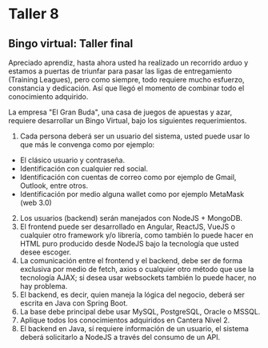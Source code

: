 # Taller 8

## Bingo virtual: Taller final

Apreciado aprendiz, hasta ahora usted ha realizado un recorrido arduo y estamos a puertas de triunfar para pasar las ligas de entregamiento (Training Leagues), pero como siempre, todo requiere mucho esfuerzo, constancia y dedicación. Así que llegó el momento de combinar todo el conocimiento adquirido.

La empresa "El Gran Buda", una casa de juegos de apuestas y azar, requiere desarrollar un Bingo Virtual, bajo los siguientes requerimientos.

1. Cada persona deberá ser un usuario del sistema, usted puede usar lo que más le convenga como por ejemplo:
* El clásico usuario y contraseña.
* Identificación con cualquier red social.
* Identificación con cuentas de correo como por ejemplo de Gmail, Outlook, entre otros.
* Identificación por medio alguna wallet como por ejemplo MetaMask (web 3.0)
2. Los usuarios (backend) serán manejados con NodeJS + MongoDB.
3. El frontend puede ser desarrollado en Angular, ReactJS, VueJS o cualquier otro framework y/o librería, como también lo puede hacer en HTML puro producido desde NodeJS bajo la tecnología que usted desee escoger.
4. La comunicación entre el frontend y el backend, debe ser de forma exclusiva por medio de fetch, axios o cualquier otro método que use la tecnología AJAX; si desea usar websockets también lo puede hacer, no hay problema.
5. El backend, es decir, quien maneja la lógica del negocio, deberá ser escrita en Java con Spring Boot.
6. La base debe principal debe usar MySQL, PostgreSQL, Oracle o MSSQL.
7. Aplique todos los conocimientos adquiridos en Cantera Nivel 2.
8. El backend en Java, sí requiere información de un usuario, el sistema deberá solicitarlo a NodeJS a través del consumo de un API.

